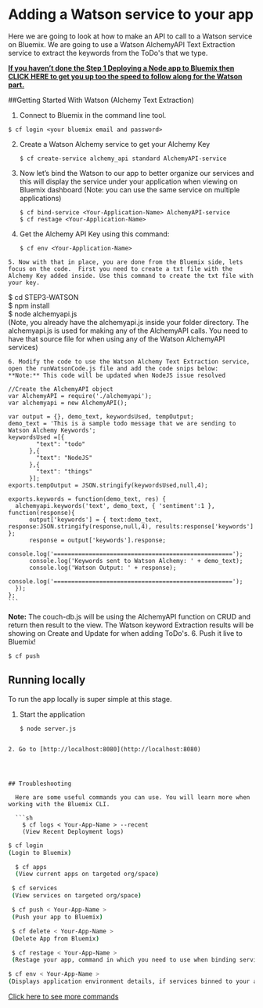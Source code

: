 # Adding a Watson service to your app

Here we are going to look at how to make an API to call to a Watson service on Bluemix. We are going to use a Watson AlchemyAPI Text Extraction service to extract the keywords from the ToDo's that we type.


**[If you haven’t done the Step 1 Deploying a Node app to Bluemix then CLICK HERE to get you up too the speed to follow along for the Watson part.](https://github.com/Twanawebtech/Bluemix-Guide-Node/blob/master/STEP3-WATSON/cloneSteps.md)**      



##Getting Started With Watson (Alchemy Text Extraction)

1. Connect to Bluemix in the command line tool.
  ```
  $ cf login <your bluemix email and password>
  ```

2. Create a Watson Alchemy service to get your Alchemy Key
   ```
   $ cf create-service alchemy_api standard AlchemyAPI-service
   ```

3. Now let’s bind the Watson to our app to better organize our services and this will display the service under your application when viewing on Bluemix dashboard (Note: you can use the same service on multiple applications)
   ```
   $ cf bind-service <Your-Application-Name> AlchemyAPI-service
   $ cf restage <Your-Application-Name>
   ```

4. Get the Alchemy API Key using this command:
   ```
   $ cf env <Your-Application-Name>
```
5. Now with that in place, you are done from the Bluemix side, lets focus on the code.  First you need to create a txt file with the Alchemy Key added inside. Use this command to create the txt file with your key.   
   ```
   $ cd STEP3-WATSON   
   $ npm install          
   $ node alchemyapi.js <Your-Watson AlchemyAPI-Key>  
   (Note, you already have the alchemyapi.js inside your folder directory. The alchemyapi.js is used for making any of the AlchemyAPI calls. You need to have that source file for when using any of the Watson AlchemyAPI services)  
```
6. Modify the code to use the Watson Alchemy Text Extraction service, open the runWatsonCode.js file and add the code snips below:  
**Note:** This code will be updated when NodeJS issue resolved

   ```
    //Create the AlchemyAPI object
    var AlchemyAPI = require('./alchemyapi');
    var alchemyapi = new AlchemyAPI();

    var output = {}, demo_text, keywordsUsed, tempOutput;
    demo_text = 'This is a sample todo message that we are sending to Watson Alchemy Keywords';
    keywordsUsed =[{
            "text": "todo"
          },{
            "text": "NodeJS"
          },{
            "text": "things"
          }];
    exports.tempOutput = JSON.stringify(keywordsUsed,null,4);

    exports.keywords = function(demo_text, res) {
      alchemyapi.keywords('text', demo_text, { 'sentiment':1 }, function(response){
          output['keywords'] = { text:demo_text, response:JSON.stringify(response,null,4), results:response['keywords'] };
          response = output['keywords'].response;
          console.log('===================================================');
          console.log('Keywords sent to Watson Alchemy: ' + demo_text);
          console.log('Watson Output: ' + response);
          console.log('===================================================');
      });
    };
    ```
 **Note:** The couch-db.js will be using the AlchemyAPI function on CRUD and return then result to the view. The Watson keyword Extraction results will be showing on Create and Update for when adding ToDo's.
6. Push it live to Bluemix!
   ```
   $ cf push
```


## Running locally
  To run the app locally is super simple at this stage.

1. Start the application

   ```
   $ node server.js
```

2. Go to [http://localhost:8080](http://localhost:8080)




## Troubleshooting

  Here are some useful commands you can use. You will learn more when working with the Bluemix CLI.

  ```sh
    $ cf logs < Your-App-Name > --recent
    (View Recent Deployment logs)
  ```

  ```sh
  $ cf login
  (Login to Bluemix)
  ```
  ```sh
    $ cf apps
    (View current apps on targeted org/space)
  ```
  ```sh
   $ cf services
   (View services on targeted org/space)
  ```
  ```sh
   $ cf push < Your-App-Name >
   (Push your app to Bluemix)
  ```
  ```sh
   $ cf delete < Your-App-Name >
   (Delete App from Bluemix)
  ```
  ```sh
   $ cf restage < Your-App-Name >
   (Restage your app, command in which you need to use when binding services)
  ```
  ```sh
  $ cf env < Your-App-Name >
  (Displays application environment details, if services binned to your app such as a database then you can see your Database details as well using this command)
  ```

  [Click here to see more commands](https://console.ng.bluemix.net/docs/cli/reference/bluemix_cli/index.html)
